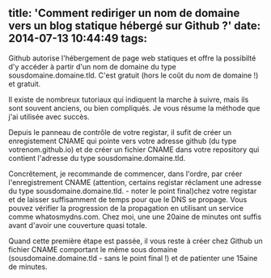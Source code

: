 title: 'Comment rediriger un nom de domaine vers un blog statique hébergé sur Github ?'
date: 2014-07-13 10:44:49
tags:
---

Github autorise l'hébergement de page web statiques et offre la possibilté d'y accéder à partir d'un nom de domaine du type sousdomaine.domaine.tld. C'est gratuit (hors le coût du nom de domaine !) et gratuit.

Il existe de nombreux tutoriaux qui indiquent la marche à suivre, mais ils sont souvent anciens, ou bien compliqués. Je vous résume la méthode que j'ai utilisée avec succès.

Depuis le panneau de contrôle de votre registar, il sufit de créer un enregistement CNAME qui pointe vers votre adresse github (du type votrenom.github.io) et de créer un fichier CNAME dans votre repository qui contient l'adresse du type sousdomaine.domaine.tld.

Concrêtement, je recommande de commencer, dans l'ordre, par créer l'enregistrement CNAME (attention, certains registar réclament une adresse du type sousdomaine.domaine.tld. - noter le point final)chez votre registar et de laisser suffisamment de temps pour que le DNS se propage. Vous pouvez vérifier la progression de la propagation en utilisant un service comme whatosmydns.com. Chez moi, une une 20aine de minutes ont suffis avant d'avoir une couverture quasi totale.

Quand cette première étape est passée, il vous reste à créer chez Github un fichier CNAME comportant le même sous domaine (sousdomaine.domaine.tld - sans le point final !) et de patienter une 15aine de minutes. 















